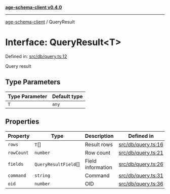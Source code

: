 [**age-schema-client v0.4.0**](../index.md)

***

[age-schema-client](../index.md) / QueryResult

# Interface: QueryResult\<T\>

Defined in: [src/db/query.ts:12](https://github.com/standardbeagle/ageSchemaClient/blob/main/src/db/query.ts#L12)

Query result

## Type Parameters

| Type Parameter | Default type |
| ------ | ------ |
| `T` | `any` |

## Properties

| Property | Type | Description | Defined in |
| ------ | ------ | ------ | ------ |
| <a id="rows"></a> `rows` | `T`[] | Result rows | [src/db/query.ts:16](https://github.com/standardbeagle/ageSchemaClient/blob/main/src/db/query.ts#L16) |
| <a id="rowcount"></a> `rowCount` | `number` | Row count | [src/db/query.ts:21](https://github.com/standardbeagle/ageSchemaClient/blob/main/src/db/query.ts#L21) |
| <a id="fields"></a> `fields` | `QueryResultField`[] | Field information | [src/db/query.ts:26](https://github.com/standardbeagle/ageSchemaClient/blob/main/src/db/query.ts#L26) |
| <a id="command"></a> `command` | `string` | Command | [src/db/query.ts:31](https://github.com/standardbeagle/ageSchemaClient/blob/main/src/db/query.ts#L31) |
| <a id="oid"></a> `oid` | `number` | OID | [src/db/query.ts:36](https://github.com/standardbeagle/ageSchemaClient/blob/main/src/db/query.ts#L36) |
